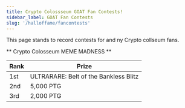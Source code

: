 ```yaml
---
title: Crypto Colossseum GOAT Fan Contests!
sidebar_label: GOAT Fan Contests
slug: '/halloffame/fancontests'
---
```


This page stands to record contests for and ny Crypto collseum fans.

** Crypto Colosseum MEME MADNESS **

| Rank  | Prize  	| 
|---	|---    |
| 1st | ULTRARARE: Belt of the Bankless Blitz |
| 2nd | 5,000 PTG |
| 3rd | 2,000 PTG |
